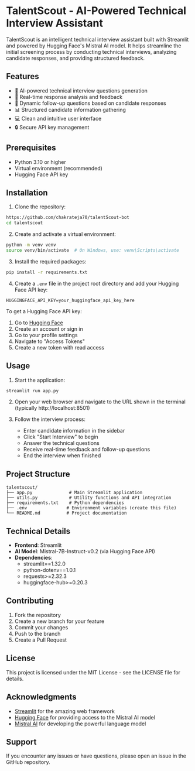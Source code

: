 # TalentScout - AI-Powered Technical Interview Assistant

TalentScout is an intelligent technical interview assistant built with Streamlit and powered by Hugging Face's Mistral AI model. It helps streamline the initial screening process by conducting technical interviews, analyzing candidate responses, and providing structured feedback.

## Features

- 🤖 AI-powered technical interview questions generation
- 📝 Real-time response analysis and feedback
- 🔄 Dynamic follow-up questions based on candidate responses
- 📊 Structured candidate information gathering
- 💻 Clean and intuitive user interface
- 🔒 Secure API key management

## Prerequisites

- Python 3.10 or higher
- Virtual environment (recommended)
- Hugging Face API key

## Installation

1. Clone the repository:
```bash
https://github.com/chakrateja70/talentScout-bot
cd talentscout
```

2. Create and activate a virtual environment:
```bash
python -m venv venv
source venv/bin/activate  # On Windows, use: venv\Scripts\activate
```

3. Install the required packages:
```bash
pip install -r requirements.txt
```

4. Create a `.env` file in the project root directory and add your Hugging Face API key:
```
HUGGINGFACE_API_KEY=your_huggingface_api_key_here
```

To get a Hugging Face API key:
1. Go to [Hugging Face](https://huggingface.co/)
2. Create an account or sign in
3. Go to your profile settings
4. Navigate to "Access Tokens"
5. Create a new token with read access

## Usage

1. Start the application:
```bash
streamlit run app.py
```

2. Open your web browser and navigate to the URL shown in the terminal (typically http://localhost:8501)

3. Follow the interview process:
   - Enter candidate information in the sidebar
   - Click "Start Interview" to begin
   - Answer the technical questions
   - Receive real-time feedback and follow-up questions
   - End the interview when finished

## Project Structure

```
talentscout/
├── app.py              # Main Streamlit application
├── utils.py            # Utility functions and API integration
├── requirements.txt    # Python dependencies
├── .env               # Environment variables (create this file)
└── README.md          # Project documentation
```

## Technical Details

- **Frontend**: Streamlit
- **AI Model**: Mistral-7B-Instruct-v0.2 (via Hugging Face API)
- **Dependencies**:
  - streamlit==1.32.0
  - python-dotenv==1.0.1
  - requests>=2.32.3
  - huggingface-hub>=0.20.3

## Contributing

1. Fork the repository
2. Create a new branch for your feature
3. Commit your changes
4. Push to the branch
5. Create a Pull Request

## License

This project is licensed under the MIT License - see the LICENSE file for details.

## Acknowledgments

- [Streamlit](https://streamlit.io/) for the amazing web framework
- [Hugging Face](https://huggingface.co/) for providing access to the Mistral AI model
- [Mistral AI](https://mistral.ai/) for developing the powerful language model

## Support

If you encounter any issues or have questions, please open an issue in the GitHub repository. 
